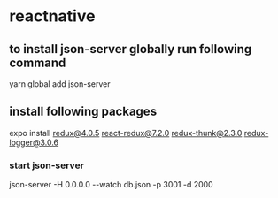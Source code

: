 # reactnative

## to install json-server globally run following command

yarn global add json-server

## install following packages

expo install redux@4.0.5 react-redux@7.2.0 redux-thunk@2.3.0 redux-logger@3.0.6

### start json-server

json-server -H 0.0.0.0 --watch db.json -p 3001 -d 2000